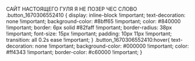 САЙТ НАСТОЯЩЕГО ГУЛЯ Я НЕ ПОЗЕР ЧЕС СЛОВО
.button_1670306552410 {
    display: inline-block !important;
    text-decoration: none !important;
    background-color: #8bff65 !important;
    color: #840000 !important;
    border: 6px solid #82faff !important;
    border-radius: 38px !important;
    font-size: 15px !important;
    padding: 10px 11px !important; 
    transition: all 0.2s ease !important;
}
.button_1670306552410:hover{
    text-decoration: none !important; 
    background-color: #000000 !important;
    color: #ff4343 !important;
    border-color: #c60000 !important;
}
